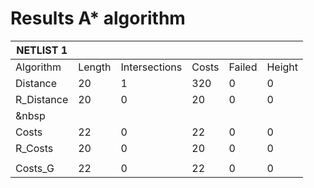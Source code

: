 # Results A* algorithm &nbsp;

| NETLIST 1   |        |               |       |        |        |
| ----------- | ------ | ------------- | ----- | ------ | ------ |
| Algorithm   | Length | Intersections | Costs | Failed | Height |
| Distance    | 20     | 1             | 320   | 0      | 0      |
| R\_Distance | 20     | 0             | 20    | 0      | 0      |
| &nbsp       |        |               |       |        |        |
| Costs       | 22     | 0             | 22    | 0      | 0      |
| R\_Costs    | 20     | 0             | 20    | 0      | 0      |
|             |        |               |       |        |        |
| Costs\_G    | 22     | 0             | 22    | 0      | 0      |